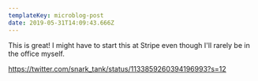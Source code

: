 ```yaml
---
templateKey: microblog-post
date: 2019-05-31T14:09:43.666Z
---
```


This is great! I might have to start this at Stripe even though I'll rarely be in the office myself.

https://twitter.com/snark_tank/status/1133859260394196993?s=12
